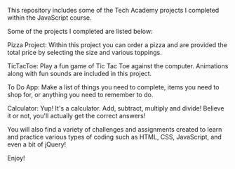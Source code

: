 This repository includes some of the Tech Academy projects I completed within the JavaScript course.

Some of the projects I completed are listed below:


Pizza Project: Within this project you can order a pizza and are provided the total price by selecting the size and various toppings.

TicTacToe: Play a fun game of Tic Tac Toe against the computer. Animations along with fun sounds are included in this project.

To Do App: Make a list of things you need to complete, items you need to shop for, or anything you need to remember to do. 

Calculator: Yup! It's a calculator. Add, subtract, multiply and divide! Believe it or not, you'll actually get the correct answers!


You will also find a variety of challenges and assignments created to learn and practice various types of coding such as HTML, CSS, JavaScript, and even a bit of jQuery!

Enjoy!
